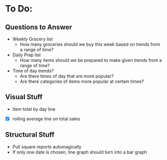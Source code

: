 # To Do:

## Questions to Answer
- Weekly Grocery list
    - How many groceries should we buy this week based on trends from a range of time?
- Daily Prep list
    - How many items should we be prepared to make given trends from a range of time?
- Time of day trends?
    - Are there times of day that are more popular?
    - Are there categories of items more popular at certain times?

## Visual Stuff
- Item total by day line 
- [x] rolling average line on total sales

## Structural Stuff
- Pull square reports automagically
- If only one date is chosen, line graph should turn into a bar graph